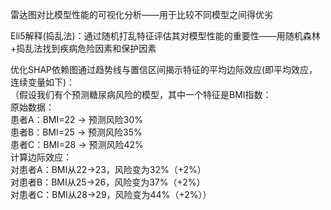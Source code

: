 雷达图对比模型性能的可视化分析——用于比较不同模型之间得优劣

Eli5解释(捣乱法)：通过随机打乱特征评估其对模型性能的重要性——用随机森林+捣乱法找到疾病危险因素和保护因素

优化SHAP依赖图通过趋势线与置信区间揭示特征的平均边际效应(即平均效应，连续变量如下)：  
（假设我们有个预测糖尿病风险的模型，其中一个特征是BMI指数​：  
​原始数据​：  
患者A：BMI=22 → 预测风险30%  
患者B：BMI=25 → 预测风险35%  
患者C：BMI=28 → 预测风险42%  
​计算边际效应​：  
对患者A：BMI从22→23，风险变为32%（+2%）  
对患者B：BMI从25→26，风险变为37%（+2%）  
对患者C：BMI从28→29，风险变为44%（+2%））  
